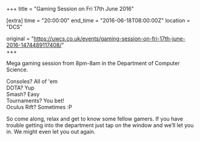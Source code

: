 +++
title = "Gaming Session on Fri 17th June 2016"

[extra]
time = "20:00:00"
end_time = "2016-06-18T08:00:00Z"
location = "DCS"

original = "https://uwcs.co.uk/events/gaming-session-on-fri-17th-june-2016-1474489117408/"    
+++

Mega gaming session from 8pm-8am in the Department of Computer Science.

Consoles? All of 'em  
DOTA? Yup  
Smash? Easy  
Tournaments? You bet\!  
Oculus Rift? Sometimes :P

So come along, relax and get to know some fellow gamers. If you have trouble getting into the department just tap on the window and we’ll let you in. We might even let you out again.


